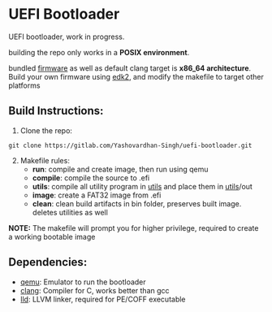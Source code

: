# UEFI Bootloader

UEFI bootloader, work in progress.

building the repo only works in a **POSIX environment**.

bundled [firmware](firmware/bios64.bin) as well as default clang target is **x86_64 architecture**. Build your own firmware using [edk2](https://github.com/tianocore/edk2), and modify the makefile to target other platforms

## Build Instructions:
1) Clone the repo:  
```
git clone https://gitlab.com/Yashovardhan-Singh/uefi-bootloader.git
```
2) Makefile rules:
	* **run**: compile and create image, then run using qemu
	* **compile**: compile the source to .efi
	* **utils**: compile all utility program in [utils](utils/) and place them in [utils](utils/)/out
	* **image**: create a FAT32 image from .efi
	* **clean**: clean build artifacts in bin folder, preserves built image. deletes utilities as well

**NOTE:** The makefile will prompt you for higher privilege, required to create a working bootable image

## Dependencies:
* [qemu](https://www.qemu.org/): Emulator to run the bootloader
* [clang](https://clang.llvm.org/): Compiler for C, works better than gcc
* [lld](https://lld.llvm.org/): LLVM linker, required for PE/COFF executable